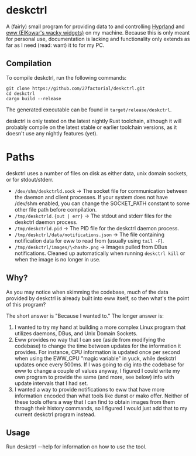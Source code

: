 # deskctrl

A (fairly) small program for providing data to and controlling 
[Hyprland](https://github.com/hyprwm/Hyprland) and 
[eww (ElKowar's wacky widgets)](https://github.com/elkowar/eww)  on my machine. Because this 
is only meant for personal use, documentation is lacking and functionality only extends as far as I
need (read: want) it to for my PC.

## Compilation

To compile deskctrl, run the following commands:

```shell
git clone https://github.com/27factorial/deskctrl.git
cd deskctrl
cargo build --release
```
The generated executable can be found in `target/release/deskctrl`.

deskctrl is only tested on the latest nightly Rust toolchain, although it will probably compile on 
the latest stable or earlier toolchain versions, as it doesn't use any nightly features (yet).

# Paths
deskctrl uses a number of files on disk as either data, unix domain sockets, or for stdout/stderr.

- `/dev/shm/deskctrld.sock` -> The socket file for communication between the daemon and client 
  processes. If your system does not have /dev/shm enabled, you can change the SOCKET_PATH constant
  to some other file path before compilation.
- `/tmp/deskctrld.{out | err}` -> The stdout and stderr files for the deskctrl daemon process.
- `/tmp/deskctrld.pid` -> The PID file for the deskctrl daemon process.
- `/tmp/deskctrl/data/notifications.json` -> The file containing notification data for eww to read 
    from (usually using `tail -F`).
- `/tmp/deskctrl/images/\<hash>.png` -> Images pulled from DBus notifications. Cleaned up
   automatically when running `deskctrl kill` or when the image is no longer in use.

## Why?
As you may notice when skimming the codebase, much of the data provided by deskctrl is already built
into eww itself, so then what's the point of this program?

The short answer is "Because I wanted to." The longer answer is:
1. I wanted to try my hand at building a more complex Linux program that utilizes daemons, DBus, 
   and Unix Domain Sockets.
2. Eww provides no way that I can see (aside from modifying the codebase) to change the time between
   updates for the information it provides. For instance, CPU information is updated once per second
   when using the EWW_CPU "magic variable" in yuck, while deskctrl updates once every 500ms. If I was
   going to dig into the codebase for eww to change a couple of values anyway, I figured I could
   write my own program to provide the same (and more, see below) info with update intervals that
   I had set.
3. I wanted a way to provide notifications to eww that have more information encoded than what tools
   like dunst or mako offer. Neither of these tools offers a way that I can find to obtain images
   from them through their history commands, so I figured I would just add that to my current
   deskctrl program instead.

## Usage
Run deskctrl --help for information on how to use the tool.
